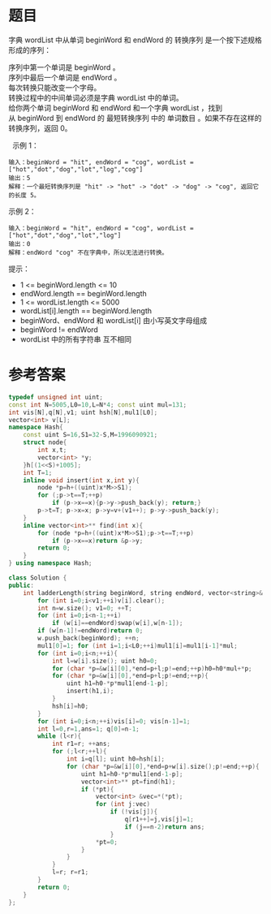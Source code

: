 # 题目
字典 wordList 中从单词 beginWord 和 endWord 的 转换序列 是一个按下述规格形成的序列：

序列中第一个单词是 beginWord 。<br>
序列中最后一个单词是 endWord 。<br>
每次转换只能改变一个字母。<br>
转换过程中的中间单词必须是字典 wordList 中的单词。<br>
给你两个单词 beginWord 和 endWord 和一个字典 wordList ，找到从 beginWord 到 endWord 的 最短转换序列 中的 单词数目 。如果不存在这样的转换序列，返回 0。<br>

 
示例 1：

    输入：beginWord = "hit", endWord = "cog", wordList = ["hot","dot","dog","lot","log","cog"]
    输出：5
    解释：一个最短转换序列是 "hit" -> "hot" -> "dot" -> "dog" -> "cog", 返回它的长度 5。
示例 2：

    输入：beginWord = "hit", endWord = "cog", wordList = ["hot","dot","dog","lot","log"]
    输出：0
    解释：endWord "cog" 不在字典中，所以无法进行转换。

提示：

* 1 <= beginWord.length <= 10
* endWord.length == beginWord.length
* 1 <= wordList.length <= 5000
* wordList[i].length == beginWord.length
* beginWord、endWord 和 wordList[i] 由小写英文字母组成
* beginWord != endWord
* wordList 中的所有字符串 互不相同

# 参考答案
```c++
typedef unsigned int uint;
const int N=5005,L0=10,L=N*4; const uint mul=131;
int vis[N],q[N],v1; uint hsh[N],mul1[L0];
vector<int> v[L];
namespace Hash{
	const uint S=16,S1=32-S,M=1996090921;
	struct node{
		int x,t;
		vector<int> *y;
	}h[(1<<S)+1005];
	int T=1;
	inline void insert(int x,int y){
		node *p=h+((uint)x*M>>S1);
		for (;p->t==T;++p)
			if (p->x==x){p->y->push_back(y); return;}
		p->t=T; p->x=x; p->y=v+(v1++); p->y->push_back(y);
	}
	inline vector<int>** find(int x){
		for (node *p=h+((uint)x*M>>S1);p->t==T;++p)
			if (p->x==x)return &p->y;
		return 0;
	}
} using namespace Hash;

class Solution {
public:
	int ladderLength(string beginWord, string endWord, vector<string>& w) {
		for (int i=0;i<v1;++i)v[i].clear();
		int n=w.size(); v1=0; ++T;
		for (int i=0;i<n-1;++i)
			if (w[i]==endWord)swap(w[i],w[n-1]);
		if (w[n-1]!=endWord)return 0;
		w.push_back(beginWord); ++n;
		mul1[0]=1; for (int i=1;i<L0;++i)mul1[i]=mul1[i-1]*mul;
		for (int i=0;i<n;++i){
			int l=w[i].size(); uint h0=0;
			for (char *p=&w[i][0],*end=p+l;p!=end;++p)h0=h0*mul+*p;
			for (char *p=&w[i][0],*end=p+l;p!=end;++p){
				uint h1=h0-*p*mul1[end-1-p];
				insert(h1,i);
			}
			hsh[i]=h0;
		}
		for (int i=0;i<n;++i)vis[i]=0; vis[n-1]=1;
		int l=0,r=1,ans=1; q[0]=n-1;
		while (l<r){
			int r1=r; ++ans;
			for (;l<r;++l){
				int i=q[l]; uint h0=hsh[i];
				for (char *p=&w[i][0],*end=p+w[i].size();p!=end;++p){
					uint h1=h0-*p*mul1[end-1-p];
					vector<int>** pt=find(h1);
					if (*pt){
						vector<int> &vec=*(*pt);
						for (int j:vec)
							if (!vis[j]){
								q[r1++]=j,vis[j]=1;
								if (j==n-2)return ans;
							}
						*pt=0;
					}
				}
			}
			l=r; r=r1;
		}
		return 0;
	}
};
